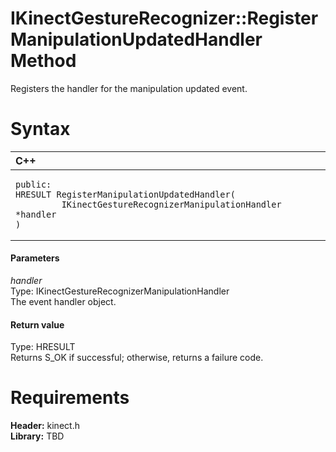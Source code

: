 IKinectGestureRecognizer::RegisterManipulationUpdatedHandler Method  
===================================================================  

Registers the handler for the manipulation updated event. <span id="syntaxSection"></span>

Syntax  
======  

<table>
<colgroup>
<col width="100%" />
</colgroup>
<thead>
<tr class="header">
<th align="left">C++</th>
</tr>
</thead>
<tbody>
<tr class="odd">
<td align="left"><pre><code>public:  
HRESULT RegisterManipulationUpdatedHandler(  
         IKinectGestureRecognizerManipulationHandler *handler  
)</code></pre></td>
</tr>
</tbody>
</table>

<span id="ID4EG"></span>
#### Parameters  

*handler*    
Type: IKinectGestureRecognizerManipulationHandler  
The event handler object.  

<span id="ID4EP"></span>
#### Return value  

Type: HRESULT  
Returns S\_OK if successful; otherwise, returns a failure code.  

<span id="requirements"></span>

Requirements  
============  

**Header:** kinect.h  
**Library:** TBD  



<!--Please do not edit the data in the comment block below.-->
<!--
TOCTitle : RegisterManipulationUpdatedHandler Method
RLTitle : IKinectGestureRecognizer::RegisterManipulationUpdatedHandler Method
KeywordK : RegisterManipulationUpdatedHandler method
KeywordK : IKinectGestureRecognizer::RegisterManipulationUpdatedHandler method
KeywordF : IKinectGestureRecognizer::RegisterManipulationUpdatedHandler
KeywordF : RegisterManipulationUpdatedHandler
KeywordF : Microsoft.Kinect.kinect.IKinectGestureRecognizer.RegisterManipulationUpdatedHandler(IKinectGestureRecognizerManipulationHandler)
KeywordA : M:Microsoft.Kinect.kinect.IKinectGestureRecognizer.RegisterManipulationUpdatedHandler(IKinectGestureRecognizerManipulationHandler)
AssetID : M:Microsoft.Kinect.kinect.IKinectGestureRecognizer.RegisterManipulationUpdatedHandler(IKinectGestureRecognizerManipulationHandler)
Locale : en-us
CommunityContent : 1
APIType : Managed
APILocation : 
APIName : Microsoft.Kinect.kinect.IKinectGestureRecognizer::RegisterManipulationUpdatedHandler
TargetOS : Windows
TopicType : kbSyntax
DevLang : C++
DocSet : K4Wv2
ProjType : K4Wv2Proj
Technology : Kinect for Windows
Product : Kinect for Windows SDK v2
productversion : 20
-->
